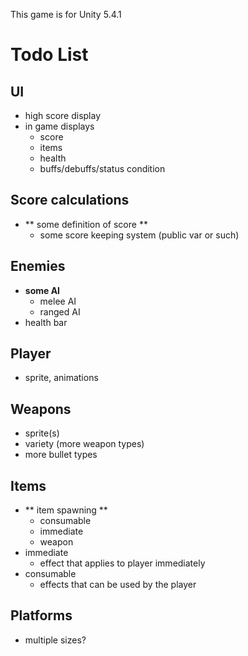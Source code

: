 This game is for Unity 5.4.1

# Todo List

## UI
- high score display
- in game displays
  - score
  - items
  - health
  - buffs/debuffs/status condition

## Score calculations
- ** some definition of score **
  - some score keeping system (public var or such)

## Enemies
- **some AI**
  - melee AI
  - ranged AI
- health bar

## Player
- sprite, animations

## Weapons
- sprite(s)
- variety (more weapon types)
- more bullet types

## Items
- ** item spawning **
  - consumable
  - immediate
  - weapon
- immediate 
  - effect that applies to player immediately
- consumable
  - effects that can be used by the player

## Platforms
- multiple sizes?